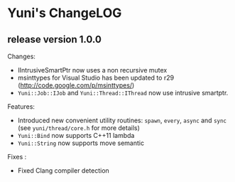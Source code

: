 Yuni's ChangeLOG
================


release version 1.0.0
---------------------

Changes:

 * IIntrusiveSmartPtr now uses a non recursive mutex
 * msinttypes for Visual Studio has been updated to r29 (http://code.google.com/p/msinttypes/)
 * `Yuni::Job::IJob` and `Yuni::Thread::IThread` now use intrusive smartptr.

Features:

 * Introduced new convenient utility routines: `spawn`, `every`, `async` and `sync`
   (see `yuni/thread/core.h` for more details)
 * `Yuni::Bind` now supports C++11 lambda
 * `Yuni::String` now supports move semantic

Fixes :

 * Fixed Clang compiler detection

